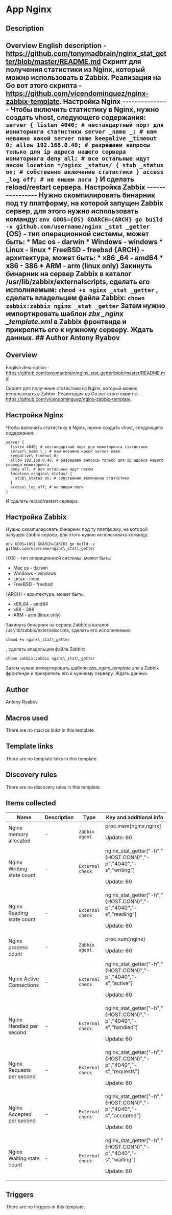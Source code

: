 # App Nginx

## Description

## Overview English description - <https://github.com/tonymadbrain/nginx_stat_getter/blob/master/README.md> Cкрипт для получения статистики из Nginx, который можно использовать в Zabbix. Реализация на Go вот этого скрипта - https://github.com/vicendominguez/nginx-zabbix-template. Настройка Nginx --------------- Чтобы включить статистику в Nginx, нужно создать vhost, следующего содержания: ``` server { listen 4040; # нестандартный порт для мониторинга статистики server _name _; # нам неважно какой server name keepalive _timeout 0; allow 192.168.0.40; # разрешаем запросы только для ip адреса нашего сервера мониторинга deny all; # все остальные идут лесом location =/nginx _status/ { stub _status on; # собственно включение статистики } access _log off; # не пишем логи } ``` И сделать reload/restart сервера. Настройка Zabbix ---------------- Нужно скомпилировать бинарник под ту платформу, на которой запущен Zabbix сервер, для этого нужно использовать команду: ``` env GOOS={OS} GOARCH={ARCH} go build -v github.com/username/nginx _stat _getter ``` {OS} - тип операционной системы, может быть: * Mac os - darwin * Windows - windows * Linux - linux * FreeBSD - freebsd {ARCH} - архитектура, может быть: * x86 _64 - amd64 * x86 - 386 * ARM - arm (linux only) Закинуть бинарник на сервер Zabbix в каталог /usr/lib/zabbix/externalscripts, сделать его исполняемым: ``` chmod +x nginx _stat _getter ``` , сделать владельцем файла Zabbix: ``` chown zabbix:zabbix nginx _stat _getter ``` Затем нужно импортировать шаблон *zbx _nginx _template.xml* в Zabbix фронтенде и прикрепить его к нужному серверу. Ждать данных. ## Author Antony Ryabov 

## Overview

English description - <https://github.com/tonymadbrain/nginx_stat_getter/blob/master/README.md>


Cкрипт для получения статистики из Nginx, который можно использовать в Zabbix. Реализация на Go вот этого скрипта - https://github.com/vicendominguez/nginx-zabbix-template.


Настройка Nginx
---------------


Чтобы включить статистику в Nginx, нужно создать vhost, следующего содержания:



```
server {  
  listen 4040; # нестандартный порт для мониторинга статистики  
  server\_name \_; # нам неважно какой server name  
  keepalive\_timeout 0;  
  allow 192.168.0.40; # разрешаем запросы только для ip адреса нашего сервера мониторинга  
  deny all; # все остальные идут лесом  
  location =/nginx\_status/ {  
    stub\_status on; # собственно включение статистики  
  }  
  access\_log off; # не пишем логи  
}
```

И сделать reload/restart сервера.


Настройка Zabbix
----------------


Нужно скомпилировать бинарник под ту платформу, на которой запущен Zabbix сервер, для этого нужно использовать команду:



```
env GOOS={OS} GOARCH={ARCH} go build -v github.com/username/nginx\_stat\_getter

```

{OS} - тип операционной системы, может быть:


* Mac os - darwin
* Windows - windows
* Linux - linux
* FreeBSD - freebsd


{ARCH} - архитектура, может быть:


* x86\_64 - amd64
* x86 - 386
* ARM - arm (linux only)


Закинуть бинарник на сервер Zabbix в каталог /usr/lib/zabbix/externalscripts, сделать его исполняемым:



```
chmod +x nginx\_stat\_getter
```

, сделать владельцем файла Zabbix:



```
chown zabbix:zabbix nginx\_stat\_getter 
```

Затем нужно импортировать шаблон *zbx\_nginx\_template.xml* в Zabbix фронтенде и прикрепить его к нужному серверу. Ждать данных.



## Author

Antony Ryabov

## Macros used

There are no macros links in this template.

## Template links

There are no template links in this template.

## Discovery rules

There are no discovery rules in this template.

## Items collected

|Name|Description|Type|Key and additional info|
|----|-----------|----|----|
|Nginx memory allocated|<p>-</p>|`Zabbix agent`|proc.mem[nginx,nginx]<p>Update: 60</p>|
|Nginx Writting state count|<p>-</p>|`External check`|nginx_stat_getter["-h","{HOST.CONN}","-p","4040","-s","writing"]<p>Update: 60</p>|
|Nginx Reading state count|<p>-</p>|`External check`|nginx_stat_getter["-h","{HOST.CONN}","-p","4040","-s","reading"]<p>Update: 60</p>|
|Nginx process count|<p>-</p>|`Zabbix agent`|proc.num[nginx]<p>Update: 60</p>|
|Nginx Active Connections|<p>-</p>|`External check`|nginx_stat_getter["-h","{HOST.CONN}","-p","4040","-s","active"]<p>Update: 60</p>|
|Nginx Handled per second|<p>-</p>|`External check`|nginx_stat_getter["-h","{HOST.CONN}","-p","4040","-s","handled"]<p>Update: 60</p>|
|Nginx Requests per second|<p>-</p>|`External check`|nginx_stat_getter["-h","{HOST.CONN}","-p","4040","-s","requests"]<p>Update: 60</p>|
|Nginx Accepted per second|<p>-</p>|`External check`|nginx_stat_getter["-h","{HOST.CONN}","-p","4040","-s","accepted"]<p>Update: 60</p>|
|Nginx Waiting state count|<p>-</p>|`External check`|nginx_stat_getter["-h","{HOST.CONN}","-p","4040","-s","waiting"]<p>Update: 60</p>|
## Triggers

There are no triggers in this template.

